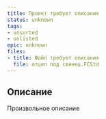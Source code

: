 ```yaml
---
title: Проект требует описания
status: unknown
tags:
- unsorted
- unlisted
epic: unknown
files:
- title: Файл требует описания
  file: отцеп под свинец.FCStd
---
```



## Описание

Произвольное описание